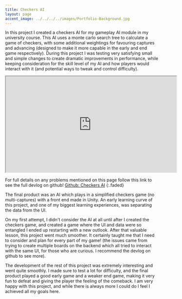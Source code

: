 ```yaml
---
title: Checkers AI
layout: page
accent_image: ../../../../images/Portfolio-Background.jpg
---
```


In this project I created a checkers AI for my gameplay AI module in my university course. This AI uses a monte carlo search tree to calculate a game of checkers, with some additional weightings for favouring captures and advancing (designed to make it more capable in the early and end game respectively). During this project I was testing very satisfying small and simple changes to create dramatic improvements in performance, while keeping consideration for the skill level of my AI and how players would interact with it (and potential ways to tweak and control difficulty).

<iframe width="560" height="315" src="https://www.youtube.com/embed/NIGfrvNukOo?start=20&autoplay=1&mute=1">
</iframe>

For full details on any problems mentioned on this page follow this link to see the full devlog on github! [Github: Checkers AI](https://github.com/dippy2214/Checkers-AI)
{:.faded}

The final product was an AI which plays in a simplified checkers game (no multi-captures) with a front end made in Unity. An early learning curve of this project, and one of my biggest learning experiences, was separating the data from the UI. 

On my first attempt, I didn't consider the AI at all until after I created the checkers game, and created a game where the UI and data were so entangled I ended up restarting with a new outlook. After that valuable lesson, this project went much smoother. It certainly taught me that I need to consider and plan for every part of my game! (the issues came from trying to create multiple boards on the backend which all tried to interact with the same UI, for those who are curious. I recommend the devlog on github to see more).

The development of the rest of this project was extremely interesting and went quite smoothly. I made sure to test a lot for difficulty, and the final product played a good early game and a weaker end game, making it very fun to defeat and giving the player the feeling of the comeback. I am very happy with this project, and while there is always more I could do I feel I achieved all my goals here.